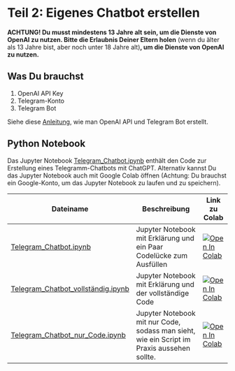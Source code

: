 # Teil 2: Eigenes Chatbot erstellen

**ACHTUNG! Du musst mindestens 13 Jahre alt sein, um die Dienste von OpenAI zu nutzen. Bitte die Erlaubnis Deiner Eltern holen** (wenn du älter als 13 Jahre bist, aber noch unter 18 Jahre alt)**, um die Dienste von OpenAI zu nutzen.**

## Was Du brauchst
1. OpenAI API Key
2. Telegram-Konto
3. Telegram Bot

Siehe diese [Anleitung](Teil2_Chatbot\Anleitung_Erstellung_OpenAI_API_und_TelegramBot.pdf), wie man OpenAI API und Telegram Bot erstellt.

## Python Notebook
Das Jupyter Notebook [Telegram_Chatbot.ipynb](Teil2_Chatbot\Telegram_Chatbot.ipynb) enthält den Code zur Erstellung eines Telegramm-Chatbots mit ChatGPT. Alternativ kannst Du das Jupyter Notebook auch mit Google Colab öffnen (Achtung: Du brauchst ein Google-Konto, um das Jupyter Notebook zu laufen und zu speichern).

| Dateiname | Beschreibung | Link zu Colab |
|-----------|--------------|---------------|
|[Telegram_Chatbot.ipynb](Teil2_Chatbot\Telegram_Chatbot.ipynb) | Jupyter Notebook mit Erklärung und ein Paar Codelücke zum Ausfüllen| <a target="_blank" href="https://colab.research.google.com/github/teco-kit/girls_day_2023/blob/main/Teil2_Chatbot/Telegram_Chatbot.ipynb"><img src="https://colab.research.google.com/assets/colab-badge.svg" alt="Open In Colab"/>|
|[Telegram_Chatbot_vollständig.ipynb](Teil2_Chatbot\Telegram_Chatbot_vollständig.ipynb)| Jupyter Notebook mit Erklärung und der vollständige Code|<a target="_blank" href="https://colab.research.google.com/github/teco-kit/girls_day_2023/blob/main/Teil2_Chatbot/Telegram_Chatbot_vollst%C3%A4ndig.ipynb"><img src="https://colab.research.google.com/assets/colab-badge.svg" alt="Open In Colab"/></a>|
|[Telegram_Chatbot_nur_Code.ipynb](Teil2_Chatbot\Telegram_Chatbot_nur_Code.ipynb)|Jupyter Notebook mit nur Code, sodass man sieht, wie ein Script im Praxis aussehen sollte.|<a target="_blank" href="https://colab.research.google.com/github/teco-kit/girls_day_2023/blob/main/Teil2_Chatbot/Telegram_Chatbot_nur_Code.ipynb"><img src="https://colab.research.google.com/assets/colab-badge.svg" alt="Open In Colab"/></a>|

